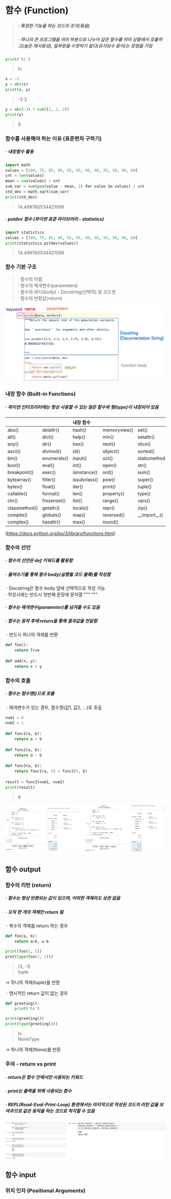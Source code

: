 # 함수 (Function)

> ##### · 특정한 기능을 하는 코드의 조각(묶음)
>
> ##### · 하나의 큰 프로그램을 여러 부분으로 나누어 같은 함수를 여러 상황에서 호출하고(높은 재사용성), 일부분을 수정하기 쉽다(유지보수 용이)는 장점을 가짐

```python
print('hi')
```

> hi

```python
x = -3
y = abs(x)
print(x, y)
```

> -3  3

```python
y = abs(-3) + sum([1, 2, 3])
print(y)
```

> 9

### 함수를 사용해야 하는 이유 (표준편차 구하기)

##### · 내장함수 활용

```python
import math
values = [100, 75, 85, 90, 65, 95, 90, 60, 85, 50, 90, 80]
cnt = len(values)
mean = sum(values) / cnt
sum_var = sum(pow(value - mean, 2) for value in values) / cnt
std_dev = math.sqrt(sum_var)
print(std_dev)
```

> 14.499760534421096

##### · pstdev 함수 (파이썬 표준 라이브러리 - statistics)

```python
import statistics
values = [100, 75, 85, 90, 65, 95, 90, 60, 85, 50, 90, 80]
print(statistics.pstdev(values))
```

> 14.499760534421096

### 함수 기본 구조

> · 함수의 이름  
> · 함수의 매개변수(parameters)  
> · 함수의 바디(body) - Docstring(선택적) 및 코드셋  
> · 함수의 반환값(return)

![image-20210729153543938](1_Python_Function.assets/image-20210729153543938.png)

### 내장 함수 (Built-in Functions)

##### · 파이썬 인터프리터에는 항상 사용할 수 있는 많은 함수와 형(type)이 내장되어 있음

|               |             | 내장 함수    |              |                  |
| ------------- | ----------- | :----------- | ------------ | ---------------- |
| abs()         | delattr()   | hash()       | memoryview() | set()            |
| all()         | dict()      | help()       | min()        | setattr()        |
| any()         | dir()       | hex()        | next()       | slice()          |
| ascii()       | divmod()    | id()         | object()     | sorted()         |
| bin()         | enumerate() | input()      | oct()        | staticmethod()   |
| bool()        | eval()      | int()        | open()       | str()            |
| breakpoint()  | exec()      | isinstance() | ord()        | sum()            |
| bytearray()   | filter()    | issubclass() | pow()        | super()          |
| bytes()       | float()     | iter()       | print()      | tuple()          |
| callable()    | format()    | len()        | property()   | type()           |
| chr()         | frozenset() | list()       | range()      | vars()           |
| classmethod() | getattr()   | locals()     | repr()       | zip()            |
| compile()     | globals()   | map()        | reversed()   | \_\_import\_\_() |
| complex()     | hasattr()   | max()        | round()      |                  |

(https://docs.python.org/ko/3/library/functions.html)

### 함수의 선언

##### · 함수의 선언은 def 키워드를 활용함

##### · 들여쓰기를 통해 함수 body(실행될 코드 블록)를 작성함

​	·  Docstring은 함수 body 앞에 선택적으로 작성 가능  
​		· 작성시에는 반드시 첫번째 문장에 문자열 """ """

##### · 함수는 매개변수(parameter)를 넘겨줄 수도 있음

##### · 함수는 동작 후에 return을 통해 결과값을 전달함

​	· 반드시 하나의 객체를 반환

```python
def foo():
	return True
	
def add(x, y):
	return x + y
```

### 함수의 호출

##### · 함수는 함수명()으로 호출

​	· 매개변수가 있는 경우, 함수명(값1, 값2, ...)로 호출

```python
num1 = 0
num2 = 1

def func1(a, b):
    return a + b

def func2(a, b):
    return a - b

def func3(a, b):
    return func1(a, 5) + func2(5, b)

result = func3(num1, num2)
print(result)
```

> 9

![image-20210729155958519](1_Python_Function.assets/image-20210729155958519.png)



## 함수 output

### 함수의 리턴 (return)

##### · 함수는 항상 반환되는 값이 있으며, 어떠한 객체라도 상관 없음

##### · 오직 한 개의 객체만 return 됨

​	· 복수의 객체를 return 하는 경우

```python
def foo(a, b):
	return a+b, a-b
```

```python
print(foo(1, 2))
prnt(type(foo(1, 2)))
```

> (3,  -1)  
> tuple

  →  하나의 객체(tuple)를 반환

​	· 명시적인 return 값이 없는 경우

```python
def greeting():
	print('hi')
```

```python
print(greeting())
print(type(greeting()))
```

> hi  
> NoneType

  →  하나의 객체(None)를 반환

### 주의 - return vs print

##### · return은 함수 안에서만 사용되는 키워드

##### · print는 출력을 위해 사용되는 함수

##### · REPL(Read-Eval-Print-Loop) 환경에서는 마지막으로 작성된 코드의 리턴 값을 보여주므로 같은 동작을 하는 것으로 착각할 수 있음

![image-20210729163548619](1_Python_Function.assets/image-20210729163548619.png)



## 함수 input

### 위치 인자 (Positional Arguments)

